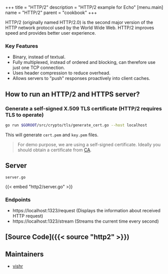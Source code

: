 +++
title = "HTTP/2"
description = "HTTP/2 example for Echo"
[menu.main]
  name = "HTTP/2"
  parent = "cookbook"
+++

HTTP/2 (originally named HTTP/2.0) is the second major version of the HTTP network
protocol used by the World Wide Web. HTTP/2 improves speed and provides better user
experience.

### Key Features

- Binary, instead of textual.
- Fully multiplexed, instead of ordered and blocking, can therefore use just one TCP connection.
- Uses header compression to reduce overhead.
- Allows servers to "push" responses proactively into client caches.

## How to run an HTTP/2 and HTTPS server?

### Generate a self-signed X.509 TLS certificate (HTTP/2 requires TLS to operate)

```sh
go run $GOROOT/src/crypto/tls/generate_cert.go --host localhost
```

This will generate `cert.pem` and `key.pem` files.

> For demo purpose, we are using a self-signed certificate. Ideally you should obtain
a certificate from [CA](https://en.wikipedia.org/wiki/Certificate_authority).

## Server

`server.go`

{{< embed "http2/server.go" >}}

### Endpoints

- https://localhost:1323/request (Displays the information about received HTTP request)
- https://localhost:1323/stream (Streams the current time every second)

## [Source Code]({{< source "http2" >}})

## Maintainers

- [vishr](https://github.com/vishr)
